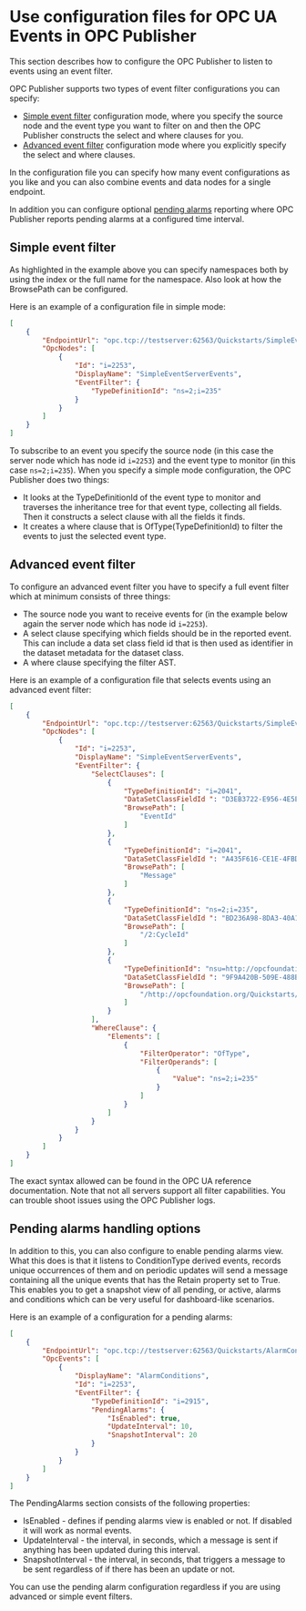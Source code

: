 # Use configuration files for OPC UA Events in OPC Publisher

This section describes how to configure the OPC Publisher to listen to events using an event filter.

OPC Publisher supports two types of event filter configurations you can specify:

* [Simple event filter](#simple-event-filter) configuration mode, where you specify the source node and the event type you want to filter on and then the OPC Publisher constructs the select and where clauses for you.
* [Advanced event filter](#advanced-event-filter) configuration mode where you explicitly specify the select and where clauses.

In the configuration file you can specify how many event configurations as you like and you can also combine events and data nodes for a single endpoint.

In addition you can configure optional [pending alarms](#pending-alarms-handling-options) reporting where OPC Publisher reports pending alarms at a configured time interval.

## Simple event filter

As highlighted in the example above you can specify namespaces both by using the index or the full name for the namespace. Also look at how the BrowsePath can be configured.

Here is an example of a configuration file in simple mode:

```json
[
    {
        "EndpointUrl": "opc.tcp://testserver:62563/Quickstarts/SimpleEventsServer",
        "OpcNodes": [
            {
                "Id": "i=2253",
                "DisplayName": "SimpleEventServerEvents",
                "EventFilter": {
                    "TypeDefinitionId": "ns=2;i=235"
                }
            }
        ]
    }
]
```

To subscribe to an event you specify the source node (in this case the server node which has node id `i=2253`) and the event type to monitor (in this case `ns=2;i=235`).
When you specify a simple mode configuration, the OPC Publisher does two things:

* It looks at the TypeDefinitionId of the event type to monitor and traverses the inheritance tree for that event type, collecting all fields. Then it constructs a select clause with all the fields it finds.
* It creates a where clause that is OfType(TypeDefinitionId) to filter the events to just the selected event type.

## Advanced event filter

To configure an advanced event filter you have to specify a full event filter which at minimum consists of three things:

* The source node you want to receive events for (in the example below again the server node which has node id `i=2253`).
* A select clause specifying which fields should be in the reported event. This can include a data set class field id that is then used as identifier in the dataset metadata for the dataset class.
* A where clause specifying the filter AST.

Here is an example of a configuration file that selects events using an advanced event filter:

```json
[
    {
        "EndpointUrl": "opc.tcp://testserver:62563/Quickstarts/SimpleEventsServer",
        "OpcNodes": [
            {
                "Id": "i=2253",
                "DisplayName": "SimpleEventServerEvents",
                "EventFilter": {
                    "SelectClauses": [
                        {
                            "TypeDefinitionId": "i=2041",
                            "DataSetClassFieldId ": "D3EB3722-E956-4E5E-925B-FB727B737520",
                            "BrowsePath": [
                                "EventId"
                            ]
                        },
                        {
                            "TypeDefinitionId": "i=2041",
                            "DataSetClassFieldId ": "A435F616-CE1E-4FBD-A819-03175EB49231",
                            "BrowsePath": [
                                "Message"
                            ]
                        },
                        {
                            "TypeDefinitionId": "ns=2;i=235",
                            "DataSetClassFieldId ": "BD236A98-8DA3-40A1-B8E8-00AB23A6B5E9",
                            "BrowsePath": [
                                "/2:CycleId"
                            ]
                        },
                        {
                            "TypeDefinitionId": "nsu=http://opcfoundation.org/Quickstarts/SimpleEvents;i=235",
                            "DataSetClassFieldId ": "9F9A420B-509E-488B-A7A4-F320F8223E9E",
                            "BrowsePath": [
                                "/http://opcfoundation.org/Quickstarts/SimpleEvents#CurrentStep"
                            ]
                        }
                    ],
                    "WhereClause": {
                        "Elements": [
                            {
                                "FilterOperator": "OfType",
                                "FilterOperands": [
                                    {
                                        "Value": "ns=2;i=235"
                                    }
                                ]
                            }
                        ]
                    }
                }
            }
        ]
    }
]
```

The exact syntax allowed can be found in the OPC UA reference documentation.  Note that not all servers support all filter capabilities.  You can trouble shoot issues using the OPC Publisher logs.

## Pending alarms handling options

In addition to this, you can also configure to enable pending alarms view. What this does is that it listens to ConditionType derived events, records unique occurrences of them and on periodic updates will send a message containing all the unique events that has the Retain property set to True. This enables you to get a snapshot view of all pending, or active, alarms and conditions which can be very useful for dashboard-like scenarios.

Here is an example of a configuration for a pending alarms:

```json
[
    {
        "EndpointUrl": "opc.tcp://testserver:62563/Quickstarts/AlarmConditionServer",
        "OpcEvents": [
            {
                "DisplayName": "AlarmConditions",
                "Id": "i=2253",
                "EventFilter": {
                    "TypeDefinitionId": "i=2915",
                    "PendingAlarms": {
                        "IsEnabled": true,
                        "UpdateInterval": 10,
                        "SnapshotInterval": 20
                    }
                }
            }
        ]
    }
]
```

The PendingAlarms section consists of the following properties:

* IsEnabled - defines if pending alarms view is enabled or not. If disabled it will work as normal events.
* UpdateInterval - the interval, in seconds, which a message is sent if anything has been updated during this interval.
* SnapshotInterval - the interval, in seconds, that triggers a message to be sent regardless of if there has been an update or not.

You can use the pending alarm configuration regardless if you are using advanced or simple event filters.
